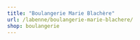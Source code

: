 ```yaml
---
title: "Boulangerie Marie Blachère"
url: /labenne/boulangerie-marie-blachere/
shop: boulangerie
---
```


